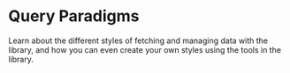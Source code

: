 # Query Paradigms

Learn about the different styles of fetching and managing data with the library, and how you can even create your own styles using the tools in the library.
